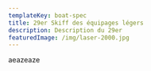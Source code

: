```yaml
---
templateKey: boat-spec
title: 29er Skiff des équipages légers
description: Description du 29er
featuredImage: /img/laser-2000.jpg
---
```

aeazeaze
